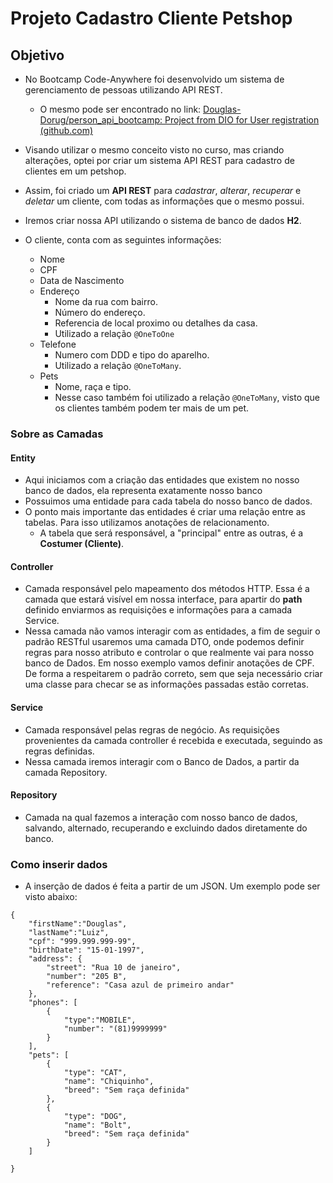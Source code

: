 # Projeto Cadastro Cliente Petshop

## Objetivo

- No Bootcamp Code-Anywhere foi desenvolvido um sistema de gerenciamento de pessoas utilizando API REST.
    - O mesmo pode ser encontrado no link: [Douglas-Dorug/person_api_bootcamp: Project from DIO for User registration (github.com)](https://github.com/Douglas-Dorug/person_api_bootcamp)
  
- Visando utilizar o mesmo conceito visto no curso, mas criando alterações, optei por criar um sistema API REST para cadastro de clientes em um petshop.

- Assim, foi criado um **API REST** para _cadastrar_, _alterar_, _recuperar_ e _deletar_ um cliente, com todas as informações que o mesmo possui.

- Iremos criar nossa API utilizando o sistema de banco de dados **H2**.

- O cliente, conta com as seguintes informações:
  - Nome
  - CPF
  - Data de Nascimento
  - Endereço
    - Nome da rua com bairro.
    - Número do endereço.
    - Referencia de local proximo ou detalhes da casa.
    - Utilizado a relação `@OneToOne`
  - Telefone
    - Numero com DDD e tipo do aparelho.
    - Utilizado a relação `@OneToMany`.
  - Pets
    - Nome, raça e tipo.
    - Nesse caso também foi utilizado a relação `@OneToMany`, visto que os clientes também podem ter mais de um pet.

### Sobre as Camadas

#### Entity

- Aqui iniciamos com a criação das entidades que existem no nosso banco de dados, ela representa exatamente nosso banco
- Possuimos uma entidade para cada tabela do nosso banco de dados.
- O ponto mais importante das entidades é criar uma relação entre as tabelas. Para isso utilizamos anotações de relacionamento.
  - A tabela que será responsável, a "principal" entre as outras, é a **Costumer (Cliente)**.
#### Controller

- Camada responsável pelo mapeamento dos métodos HTTP. Essa é a camada que estará visível em nossa interface, para apartir do **path** definido enviarmos as requisições e informações para a camada Service.
- Nessa camada não vamos interagir com as entidades, a fim de seguir o padrão RESTful usaremos uma camada DTO, onde podemos definir regras para nosso atributo e controlar o que realmente vai para nosso banco de Dados. Em nosso exemplo vamos definir anotações de CPF. De forma a respeitarem o padrão correto, sem que seja necessário criar uma classe para checar se as informações passadas estão corretas.

#### Service

- Camada responsável pelas regras de negócio. As requisições provenientes da camada controller é recebida e executada, seguindo as regras definidas.
-  Nessa camada iremos interagir com o Banco de Dados, a partir da camada Repository.

#### Repository

- Camada na qual fazemos a interação com nosso banco de dados, salvando, alternado, recuperando e excluindo dados diretamente do banco.

### Como inserir dados

- A inserção de dados é feita a partir de um JSON. Um exemplo pode ser visto abaixo:

``` {
{
    "firstName":"Douglas",
    "lastName":"Luiz",
    "cpf": "999.999.999-99",
    "birthDate": "15-01-1997",
    "address": {
        "street": "Rua 10 de janeiro",
        "number": "205 B",
        "reference": "Casa azul de primeiro andar"
    },
    "phones": [
        {
            "type":"MOBILE",
            "number": "(81)9999999"
        }
    ],
    "pets": [
        {
            "type": "CAT",
            "name": "Chiquinho",
            "breed": "Sem raça definida"
        },
        {
            "type": "DOG",
            "name": "Bolt",
            "breed": "Sem raça definida"
        }
    ]

}
```
